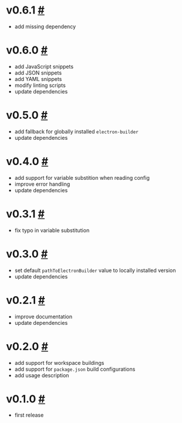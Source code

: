 # v0.6.1 [#](https://github.com/idleberg/vscode-electron-builder/releases/tag/0.6.1)

- add missing dependency

# v0.6.0 [#](https://github.com/idleberg/vscode-electron-builder/releases/tag/0.6.0)

- add JavaScript snippets
- add JSON snippets
- add YAML snippets
- modify linting scripts
- update dependencies

# v0.5.0 [#](https://github.com/idleberg/vscode-electron-builder/releases/tag/0.5.0)

- add fallback for globally installed `electron-builder`
- update dependencies

# v0.4.0 [#](https://github.com/idleberg/vscode-electron-builder/releases/tag/0.4.0)

- add support for variable substition when reading config
- improve error handling
- update dependencies

# v0.3.1 [#](https://github.com/idleberg/vscode-electron-builder/releases/tag/0.3.1)

- fix typo in variable substitution

# v0.3.0 [#](https://github.com/idleberg/vscode-electron-builder/releases/tag/0.3.0)

- set default `pathToElectronBuilder` value to locally installed version
- update dependencies

# v0.2.1 [#](https://github.com/idleberg/vscode-electron-builder/releases/tag/0.2.1)

- improve documentation
- update dependencies

# v0.2.0 [#](https://github.com/idleberg/vscode-electron-builder/releases/tag/0.2.0)

- add support for workspace buildings
- add support for `package.json` build configurations
- add usage description

# v0.1.0 [#](https://github.com/idleberg/vscode-electron-builder/releases/tag/0.1.0)

- first release

